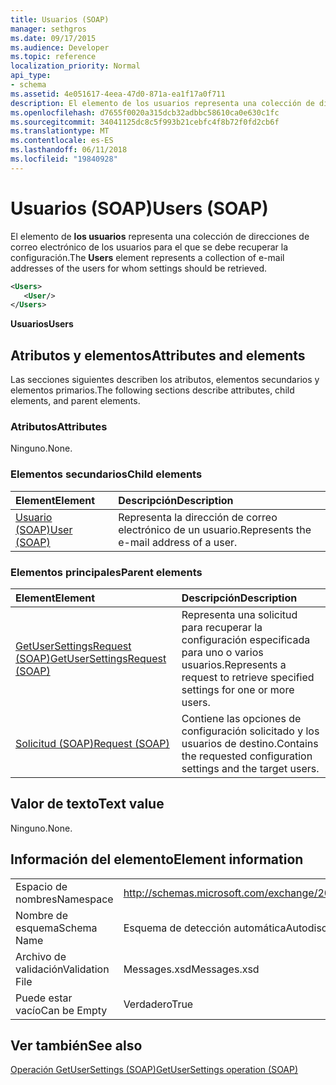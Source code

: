 ```yaml
---
title: Usuarios (SOAP)
manager: sethgros
ms.date: 09/17/2015
ms.audience: Developer
ms.topic: reference
localization_priority: Normal
api_type:
- schema
ms.assetid: 4e051617-4eea-47d0-871a-ea1f17a0f711
description: El elemento de los usuarios representa una colección de direcciones de correo electrónico de los usuarios para el que se debe recuperar la configuración.
ms.openlocfilehash: d7655f0020a315dcb32adbbc58610ca0e630c1fc
ms.sourcegitcommit: 34041125dc8c5f993b21cebfc4f8b72f0fd2cb6f
ms.translationtype: MT
ms.contentlocale: es-ES
ms.lasthandoff: 06/11/2018
ms.locfileid: "19840928"
---
```

# <a name="users-soap"></a><span data-ttu-id="2ea75-103">Usuarios (SOAP)</span><span class="sxs-lookup"><span data-stu-id="2ea75-103">Users (SOAP)</span></span>

<span data-ttu-id="2ea75-104">El elemento de **los usuarios** representa una colección de direcciones de correo electrónico de los usuarios para el que se debe recuperar la configuración.</span><span class="sxs-lookup"><span data-stu-id="2ea75-104">The **Users** element represents a collection of e-mail addresses of the users for whom settings should be retrieved.</span></span> 
  
```XML
<Users>
   <User/>
</Users>
```

 <span data-ttu-id="2ea75-105">**Usuarios**</span><span class="sxs-lookup"><span data-stu-id="2ea75-105">**Users**</span></span>
## <a name="attributes-and-elements"></a><span data-ttu-id="2ea75-106">Atributos y elementos</span><span class="sxs-lookup"><span data-stu-id="2ea75-106">Attributes and elements</span></span>

<span data-ttu-id="2ea75-107">Las secciones siguientes describen los atributos, elementos secundarios y elementos primarios.</span><span class="sxs-lookup"><span data-stu-id="2ea75-107">The following sections describe attributes, child elements, and parent elements.</span></span>
  
### <a name="attributes"></a><span data-ttu-id="2ea75-108">Atributos</span><span class="sxs-lookup"><span data-stu-id="2ea75-108">Attributes</span></span>

<span data-ttu-id="2ea75-109">Ninguno.</span><span class="sxs-lookup"><span data-stu-id="2ea75-109">None.</span></span>
  
### <a name="child-elements"></a><span data-ttu-id="2ea75-110">Elementos secundarios</span><span class="sxs-lookup"><span data-stu-id="2ea75-110">Child elements</span></span>

|<span data-ttu-id="2ea75-111">**Element**</span><span class="sxs-lookup"><span data-stu-id="2ea75-111">**Element**</span></span>|<span data-ttu-id="2ea75-112">**Descripción**</span><span class="sxs-lookup"><span data-stu-id="2ea75-112">**Description**</span></span>|
|:-----|:-----|
|[<span data-ttu-id="2ea75-113">Usuario (SOAP)</span><span class="sxs-lookup"><span data-stu-id="2ea75-113">User (SOAP)</span></span>](user-soap.md) <br/> |<span data-ttu-id="2ea75-114">Representa la dirección de correo electrónico de un usuario.</span><span class="sxs-lookup"><span data-stu-id="2ea75-114">Represents the e-mail address of a user.</span></span>  <br/> |
   
### <a name="parent-elements"></a><span data-ttu-id="2ea75-115">Elementos principales</span><span class="sxs-lookup"><span data-stu-id="2ea75-115">Parent elements</span></span>

|<span data-ttu-id="2ea75-116">**Element**</span><span class="sxs-lookup"><span data-stu-id="2ea75-116">**Element**</span></span>|<span data-ttu-id="2ea75-117">**Descripción**</span><span class="sxs-lookup"><span data-stu-id="2ea75-117">**Description**</span></span>|
|:-----|:-----|
|[<span data-ttu-id="2ea75-118">GetUserSettingsRequest (SOAP)</span><span class="sxs-lookup"><span data-stu-id="2ea75-118">GetUserSettingsRequest (SOAP)</span></span>](getusersettingsrequest-soap.md) <br/> |<span data-ttu-id="2ea75-119">Representa una solicitud para recuperar la configuración especificada para uno o varios usuarios.</span><span class="sxs-lookup"><span data-stu-id="2ea75-119">Represents a request to retrieve specified settings for one or more users.</span></span>  <br/> |
|[<span data-ttu-id="2ea75-120">Solicitud (SOAP)</span><span class="sxs-lookup"><span data-stu-id="2ea75-120">Request (SOAP)</span></span>](request-soap.md) <br/> |<span data-ttu-id="2ea75-121">Contiene las opciones de configuración solicitado y los usuarios de destino.</span><span class="sxs-lookup"><span data-stu-id="2ea75-121">Contains the requested configuration settings and the target users.</span></span>  <br/> |
   
## <a name="text-value"></a><span data-ttu-id="2ea75-122">Valor de texto</span><span class="sxs-lookup"><span data-stu-id="2ea75-122">Text value</span></span>

<span data-ttu-id="2ea75-123">Ninguno.</span><span class="sxs-lookup"><span data-stu-id="2ea75-123">None.</span></span>
  
## <a name="element-information"></a><span data-ttu-id="2ea75-124">Información del elemento</span><span class="sxs-lookup"><span data-stu-id="2ea75-124">Element information</span></span>

|||
|:-----|:-----|
|<span data-ttu-id="2ea75-125">Espacio de nombres</span><span class="sxs-lookup"><span data-stu-id="2ea75-125">Namespace</span></span>  <br/> |http://schemas.microsoft.com/exchange/2010/Autodiscover  <br/> |
|<span data-ttu-id="2ea75-126">Nombre de esquema</span><span class="sxs-lookup"><span data-stu-id="2ea75-126">Schema Name</span></span>  <br/> |<span data-ttu-id="2ea75-127">Esquema de detección automática</span><span class="sxs-lookup"><span data-stu-id="2ea75-127">Autodiscover schema</span></span>  <br/> |
|<span data-ttu-id="2ea75-128">Archivo de validación</span><span class="sxs-lookup"><span data-stu-id="2ea75-128">Validation File</span></span>  <br/> |<span data-ttu-id="2ea75-129">Messages.xsd</span><span class="sxs-lookup"><span data-stu-id="2ea75-129">Messages.xsd</span></span>  <br/> |
|<span data-ttu-id="2ea75-130">Puede estar vacío</span><span class="sxs-lookup"><span data-stu-id="2ea75-130">Can be Empty</span></span>  <br/> |<span data-ttu-id="2ea75-131">Verdadero</span><span class="sxs-lookup"><span data-stu-id="2ea75-131">True</span></span>  <br/> |
   
## <a name="see-also"></a><span data-ttu-id="2ea75-132">Ver también</span><span class="sxs-lookup"><span data-stu-id="2ea75-132">See also</span></span>



[<span data-ttu-id="2ea75-133">Operación GetUserSettings (SOAP)</span><span class="sxs-lookup"><span data-stu-id="2ea75-133">GetUserSettings operation (SOAP)</span></span>](getusersettings-operation-soap.md)

